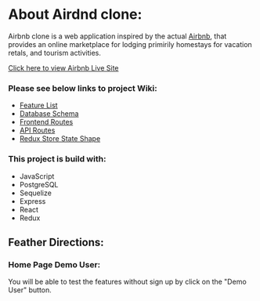 # About Airdnd clone:

Airbnb clone is a web application inspired by the actual [Airbnb](https://www.airbnb.com/), that provides an online marketplace for lodging primirily homestays for vacation retals, and tourism activities. 

[Click here to view Airbnb Live Site](https://my-first-project-airbnb.herokuapp.com/)

### Please see below links to project Wiki:
* [Feature List]()
* [Database Schema]([https://github.com/yashayang/Airbnb-Project.wiki.git](https://github.com/yashayang/Airdnd-Project/wiki/Database-Schema))
* [Frontend Routes]()
* [API Routes]()
* [Redux Store State Shape]()

### This project is build with:
* JavaScript
* PostgreSQL
* Sequelize
* Express
* React
* Redux

## Feather Directions:
### Home Page Demo User:
You will be able to test the features without sign up by click on the "Demo User" button.
